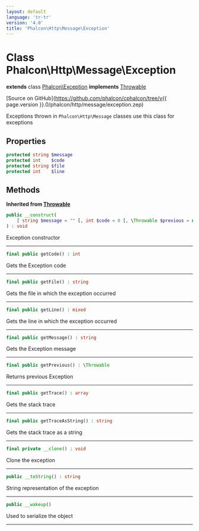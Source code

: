 ```yaml
---
layout: default
language: 'tr-tr'
version: '4.0'
title: 'Phalcon\Http\Message\Exception'
---
```


# Class **Phalcon\Http\Message\Exception**

**extends** class [Phalcon\Exception](Phalcon_Exception) **implements** [Throwable](https://secure.php.net/manual/en/class.throwable.php)

[Source on GitHub](https://github.com/phalcon/cphalcon/tree/v{{ page.version }}.0/phalcon/http/message/exception.zep)

Exceptions thrown in `Phalcon\Http\Message` classes use this class for exceptions

## Properties

```php
protected string $message 
protected int    $code    
protected string $file    
protected int    $line    
```

## Methods

**Inherited from [Throwable](https://secure.php.net/manual/en/class.throwable.php)**

```php
public __construct( 
    [ string $message = "" [, int $code = 0 [, \Throwable $previous = null ]]] 
) : void
```

Exception constructor

* * *

```php
final public getCode() : int
```

Gets the Exception code

* * *

```php
final public getFile() : string
```

Gets the file in which the exception occurred

* * *

```php
final public getLine() : mixed
```

Gets the line in which the exception occurred

* * *

```php
final public getMessage() : string
```

Gets the Exception message

* * *

```php
final public getPrevious() : \Throwable
```

Returns previous Exception

* * *

```php
final public getTrace() : array 
```

Gets the stack trace

* * *

```php
final public getTraceAsString() : string
```

Gets the stack trace as a string

* * *

```php
final private __clone() : void
```

Clone the exception

* * *

```php
public __toString() : string
```

String representation of the exception

* * *

```php
public __wakeup()
```

Used to serialize the object

* * *